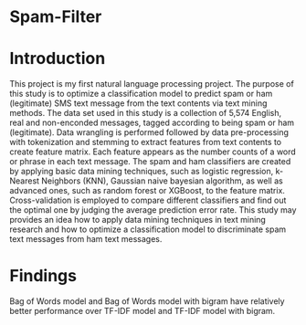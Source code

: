 # Spam-Filter

# Introduction
This project is my first natural language processing project. The purpose of this study is to optimize a classification model to predict spam or ham (legitimate) SMS text message from the text contents via text mining methods. The data set used in this study is a collection of 5,574 English, real and non-enconded messages, tagged according to being spam or ham (legitimate).  Data wrangling is performed followed by data pre-processing with tokenization and stemming to extract features from text contents to create feature matrix. Each feature appears as the number counts of a word or phrase in each text message. The spam and ham classifiers are created by applying basic
data mining techniques, such as logistic regression, k-Nearest Neighbors (KNN), Gaussian naive bayesian algorithm, as well as advanced ones, such as random forest or XGBoost, to the feature matrix. Cross-validation is employed to compare different classifiers and find out the optimal one by judging the average prediction error rate. This study may provides an idea how to apply data mining techniques in
text mining research and how to optimize a classification model to discriminate spam text messages from ham text
messages.

# Findings
Bag of Words model and Bag of Words model with bigram have relatively better performance over TF-IDF model and TF-IDF model with bigram.
